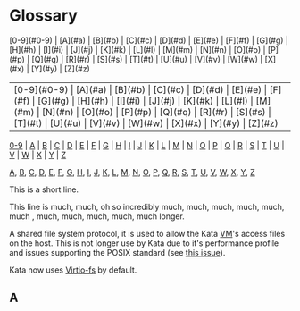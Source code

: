 # Glossary

<div>
[0-9](#0-9) |
[A](#a) | [B](#b) | [C](#c) | [D](#d) | [E](#e) | [F](#f) | [G](#g) |
[H](#h) | [I](#i) | [J](#j) | [K](#k) | [L](#l) | [M](#m) | [N](#n) |
[O](#o) | [P](#p) | [Q](#q) | [R](#r) | [S](#s) | [T](#t) | [U](#u) |
[V](#v) | [W](#w) | [X](#x) | [Y](#y) | [Z](#z) 
</div>

<table style="width: 100%">
<tr style="width: 100%">
<td style="width: 100%">
[0-9](#0-9) |
[A](#a) | [B](#b) | [C](#c) | [D](#d) | [E](#e) | [F](#f) | [G](#g) |
[H](#h) | [I](#i) | [J](#j) | [K](#k) | [L](#l) | [M](#m) | [N](#n) |
[O](#o) | [P](#p) | [Q](#q) | [R](#r) | [S](#s) | [T](#t) | [U](#u) |
[V](#v) | [W](#w) | [X](#x) | [Y](#y) | [Z](#z)
</td>
</tr>
</table>


[0-9](#0-9) |
[A](#a) | [B](#b) | [C](#c) | [D](#d) | [E](#e) | [F](#f) | [G](#g) |
[H](#h) | [I](#i) | [J](#j) | [K](#k) | [L](#l) | [M](#m) | [N](#n) |
[O](#o) | [P](#p) | [Q](#q) | [R](#r) | [S](#s) | [T](#t) | [U](#u) |
[V](#v) | [W](#w) | [X](#x) | [Y](#y) | [Z](#z)

[A](#a), [B](#b), [C](#c), [D](#d), [E](#e), [F](#f), [G](#g),
[H](#h), [I](#i), [J](#j), [K](#k), [L](#l), [M](#m), [N](#n),
[O](#o), [P](#p), [Q](#q), [R](#r), [S](#s), [T](#t), [U](#u),
[V](#v), [W](#w), [X](#x), [Y](#y), [Z](#z)

This is a short line.

This line is much, much, oh so incredibly much, much, much, much, much, much , much, much, much, much, much longer.

A shared file system protocol, it is used to allow the Kata
[VM](#vm)'s access files on the host. This is not longer use by Kata
due to it's performance profile and issues supporting the POSIX
standard (see [this issue](https://github.com/kata-containers/kata-containers/issues/3380#issuecomment-1010861004)).

Kata now uses [Virtio-fs](#virtio-fs) by default.

## A
